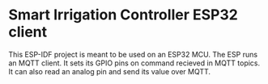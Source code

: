 # Smart Irrigation Controller ESP32 client

This ESP-IDF project is meant to be used on an ESP32 MCU. The ESP runs an MQTT client. It sets its GPIO pins on command recieved in MQTT topics. It can also read an analog pin and send its value over MQTT.
